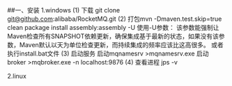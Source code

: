 ##一、安装
1.windows
(1) 下载 git clone git@github.com:alibaba/RocketMQ.git
(2) 打包mvn -Dmaven.test.skip=true clean package install assembly:assembly -U
    使用-U参数： 该参数能强制让Maven检查所有SNAPSHOT依赖更新，确保集成基于最新的状态，如果没有该参数，Maven默认以天为单位检查更新，而持续集成的频率应该比这高很多。
    或者执行install.bat文件
(3) 启动服务
    启动mqnamesrv >mqnamesrv.exe
    启动broker >mqbroker.exe -n localhost:9876
(4) 查看进程 jps -v

2.linux
